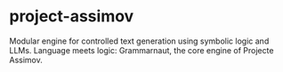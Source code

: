 # project-assimov
Modular engine for controlled text generation using symbolic logic and LLMs. Language meets logic: Grammarnaut, the core engine of Projecte Assimov.
